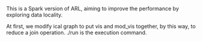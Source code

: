 This is a Spark version of ARL, aiming to improve the performance by exploring data locality.


At first, we  modify ical graph to put vis and mod_vis together, by this way, to reduce a join operation.
./run is the execution command.

